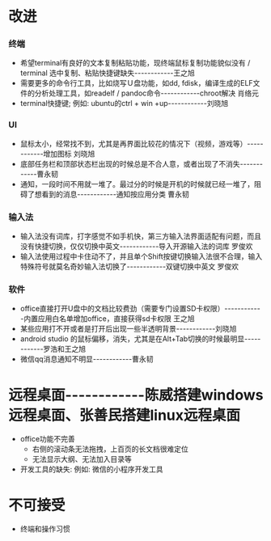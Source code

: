# 改进
### 终端
   - 希望terminal有良好的文本复制粘贴功能，现终端鼠标复制功能貌似没有 / terminal 选中复制、粘贴快捷键缺失------------王之旭
   - 需要更多的命令行工具，比如烧写Ｕ盘功能，如dd, fdisk，编译生成的ELF文件的分析处理工具，如readelf / pandoc命令------------chroot解决 肖络元
   - terminal快捷键; 例如: ubuntu的ctrl + win +up------------刘晓旭
   
### UI
   - 鼠标太小，经常找不到，尤其是再界面比较花的情况下（视频，游戏等）------------增加图标 刘晓旭
   - 底部任务栏和顶部状态栏出现的时候总是不合人意，或者出现了不消失------------曹永韧
   - 通知，一段时间不用就一堆了。最过分的时候是开机的时候就已经一堆了，阻碍了想看到的消息------------通知按应用分类 曹永韧

### 输入法
   - 输入法没有词库，打字感觉不如手机快，第三方输入法界面适配有问题，而且没有快捷切换，仅仅切换中英文------------导入开源输入法的词库 罗俊欢
   - 输入法使用过程中卡住动不了，并且单个Shift按键切换输入法很不合理，输入特殊符号就莫名奇妙输入法切换了------------双键切换中英文 罗俊欢

### 软件
   - office直接打开U盘中的文档比较费劲（需要专门设置SD卡权限）------------内置应用白名单增加office，直接获得sd卡权限 王之旭
   - 某些应用打不开或者是打开后出现一些半透明背景------------刘晓旭
   - android studio 的鼠标偏移，消失，尤其是在Alt+Tab切换的时候最明显------------罗浩和王之旭
   - 微信qq消息通知不明显------------曹永韧
   
# 远程桌面------------陈威搭建windows远程桌面、张善民搭建linux远程桌面
   - office功能不完善
      - 右侧的滚动条无法拖拽，上百页的长文档很难定位
      - 无法显示大纲、无法加入目录等
   - 开发工具的缺失: 例如: 微信的小程序开发工具
 
# 不可接受
   - 终端和操作习惯
